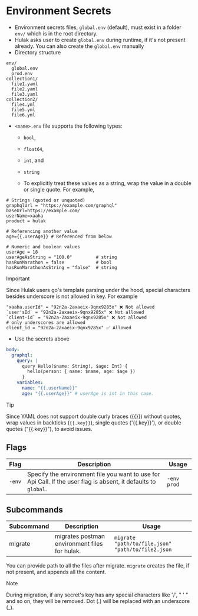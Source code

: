 # Environment Secrets

- Environment secrets files, `global.env` (default), must exist in a folder `env/` which is in the root directory.
- Hulak asks user to create `global.env` during runtime, if it's not present already. You can also create the `global.env` manually
- Directory structure

```text
env/
  global.env
  prod.env
collection1/
  file1.yaml
  file2.yaml
  file3.yaml
collection2/
  file4.yml
  file5.yml
  file6.yml
```

- `<name>.env` file supports the following types:

  - `bool`,
  - `float64`,
  - `int`, and
  - `string`

  - To explicitly treat these values as a string, wrap the value in a double or single quote. For example,

```env
# Strings (quoted or unquoted)
graphqlUrl = "https://example.com/graphql"
baseUrl=https://example.com/
userName=xaaha
product = hulak

# Referencing another value
age={{.userAge}} # Referenced from below

# Numeric and boolean values
userAge = 18
userAgeAsString = "100.0"         # string
hasRunMarathon = false            # bool
hasRunMarathonAsString = "false"  # string
```

> [!Important]
> Since Hulak users go's template parsing under the hood, special characters besides underscore is not allowed in key.
> For example
>
> ```env
> "xaaha.userId" = "92n2a-2axaeix-9qnx9285x" ❌ Not allowed
> `user'sId` = "92n2a-2axaeix-9qnx9285x" ❌ Not allowed
> `client-id` = "92n2a-2axaeix-9qnx9285x" ❌ Not allowed
> # only underscores are allowed
> client_id = "92n2a-2axaeix-9qnx9285x" ✅ Allowed
> ```

- Use the secrets above

```yaml
body:
  graphql:
    query: |
      query Hello($name: String!, $age: Int) {
        hello(person: { name: $name, age: $age })
      }
    variables:
      name: "{{.userName}}"
      age: "{{.userAge}}" # userAge is int in this case.
```

> [!Tip]
> Since YAML does not support double curly braces ({{}}) without quotes, wrap values in backticks (`{{.key}}`), single quotes ('{{.key}}'), or double quotes ("{{.key}}"), to avoid issues.

## Flags

| Flag   | Description                                                                                                     | Usage       |
|--------|-----------------------------------------------------------------------------------------------------------------|-------------|
| `-env` | Specify the environment file you want to use for Api Call. If the user flag is absent, it defaults to `global`. | `-env prod` |

## Subcommands

| Subcommand | Description                                   | Usage                                             |
|------------|-----------------------------------------------|---------------------------------------------------|
| migrate    | migrates postman environment files for hulak. | `migrate "path/to/file.json" "path/to/file2.json` |

You can provide path to all the files after migrate. `migrate` creates the file, if not present, and appends all the content.

> [!Note]
> During migration, if any secret's key has any special characters like '/', " ' " and so on, they will be removed. Dot (.) will be replaced with an underscore (\_).
